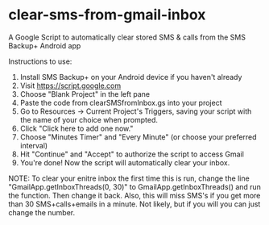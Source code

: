 clear-sms-from-gmail-inbox
==========================

A Google Script to automatically clear stored SMS &amp; calls from the SMS Backup+ Android app

Instructions to use:
1. Install SMS Backup+ on your Android device if you haven't already
2. Visit https://script.google.com
3. Choose "Blank Project" in the left pane
4. Paste the code from clearSMSfromInbox.gs into your project
5. Go to Resources -> Current Project's Triggers, saving your script with the name of your choice when prompted.
6. Click "Click here to add one now."
7. Choose "Minutes Timer" and "Every Minute" (or choose your preferred interval)
8. Hit "Continue" and "Accept" to authorize the script to access Gmail
9. You're done! Now the script will automatically clear your inbox.

NOTE: To clear your enitre inbox the first time this is run, change the line "GmailApp.getInboxThreads(0, 30)" to GmailApp.getInboxThreads() and run the function. Then change it back.
Also, this will miss SMS's if you get more than 30 SMS+calls+emails in a minute. Not likely, but if you will you can just change the number.
